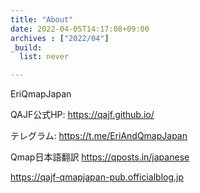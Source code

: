 ```yaml
---
title: "About"
date: 2022-04-05T14:17:08+09:00
archives : ["2022/04"]
_build:
  list: never

---
```


EriQmapJapan

QAJF公式HP: https://qajf.github.io/


テレグラム: https://t.me/EriAndQmapJapan

Qmap日本語翻訳 https://qposts.in/japanese

https://qajf-qmapjapan-pub.officialblog.jp
